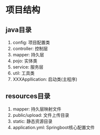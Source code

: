 # 项目结构

## java目录

1. config: 项目配置类
2. controller: 控制层
3. mapper: 持久层
4. pojo: 实体类
5. service: 服务层
6. util: 工具类
7. XXXAppllication: 启动类(主程序)

## resources目录

1. mapper: 持久层映射文件
2. public/upload: 文件上传目录
3. static: 静态资源目录
4. application.yml: Springboot核心配置文件